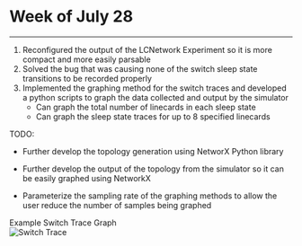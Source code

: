 # Week of July 28

---

1. Reconfigured the output of the LCNetwork Experiment so it is more compact and more easily parsable 
2. Solved the bug that was causing none of the switch sleep state transitions to be recorded properly
3. Implemented the graphing method for the switch traces and developed a python scripts to graph the data collected and output by the simulator
	* Can graph the total number of linecards in each sleep state
	* Can graph the sleep state traces for up to 8 specified linecards

TODO:  

* Further develop the topology generation using NetworX Python library 

* Further develop the output of the topology from the simulator so it can be easily graphed using NetworkX

* Parameterize the sampling rate of the graphing methods to allow the user reduce the number of samples being graphed


Example Switch Trace Graph\
![Switch Trace](switch_trace.png)
